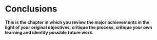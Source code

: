 # Conclusions

**This is the chapter in which you review the major achievements in the light of your original
objectives, critique the process, critique your own learning and identify possible future
work.**

<!-- TIE THIS BACK TO THE ELM CLAIMS MADE IN LITERATURE SURVEY! -->

<!-- Stuff Simon Peyton Jones says in his talk "How to Write a Great Research
Paper (https://www.youtube.com/watch?v=g3dkRsTqdDA):

1. Convey a useful and re-usable idea

2. In the introduction say EXACTLY THIS: "The main idea of this dissertation is..."

3 Tell a story:

    1. Here is a problem
    2. It's an interesting problem
    3. It's an unsolved problem
    4. **Here is my idea**
    5. My idea works (details, data)
    6. Here's how my idea compares to other people's approaches

4. 

-->

